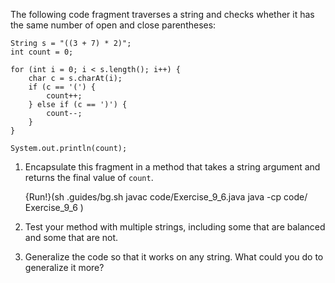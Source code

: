 The following code fragment traverses a string and checks whether it has the same number of open and close parentheses:

```code
String s = "((3 + 7) * 2)";
int count = 0;

for (int i = 0; i < s.length(); i++) {
    char c = s.charAt(i);
    if (c == '(') {
        count++;
    } else if (c == ')') {
        count--;
    }
}

System.out.println(count);
```

1.  Encapsulate this fragment in a method that takes a string argument and returns the final value of `count`.

    {Run!}(sh .guides/bg.sh javac code/Exercise_9_6.java java -cp code/ Exercise_9_6 )

1.  Test your method with multiple strings, including some that are balanced and some that are not.

1.  Generalize the code so that it works on any string. What could you do to generalize it more?
